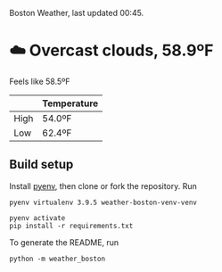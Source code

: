 Boston Weather, last updated 00:45.

# ☁️ Overcast clouds, 58.9ºF

Feels like 58.5ºF

|  | Temperature |
| -- | -- |
| High | 54.0ºF |
| Low | 62.4ºF |


## Build setup

Install [pyenv](https://github.com/pyenv/pyenv), then clone or fork the repository. Run


```shell
pyenv virtualenv 3.9.5 weather-boston-venv-venv

pyenv activate
pip install -r requirements.txt
```

To generate the README, run

```shell
python -m weather_boston
```
